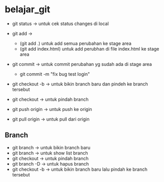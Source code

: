 # belajar_git


- git status -> untuk cek status changes di local
- git add -> 
  - (git add .) untuk add semua perubahan ke stage area 
  - (git add index.html) untuk add perubhan di file index.html ke stage area
- git commit -> untuk commit perubahan yg sudah ada di stage area
  - git commit -m "fix bug test login"

- git checkout -b <nama branch> -> untuk bikin branch baru dan pindeh ke branch tersebut
- git checkout <nama branch> -> untuk pindah branch
- git push origin <nama branch> -> untuk push ke origin
- git pull origin <nama branch> -> untuk pull dari origin

## Branch
- git branch <nama branch> -> untuk bikin branch baru
- git branch -> untuk show list branch
- git checkout <nama branch> -> untuk pindah branch
- git branch -D <nama branch> -> untuk hapus branch
- git checkout -b <nama branch> -> untuk bikin branch baru lalu pindah ke branch tersebut

